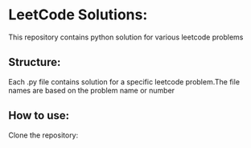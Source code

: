# LeetCode Solutions:
This repository contains python solution for various leetcode problems
## Structure:
Each .py file  contains solution for a specific leetcode problem.The file names are based on the problem name or number
## How to use:
Clone the repository:
```bash
